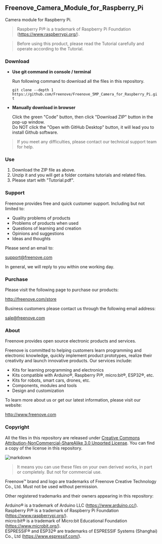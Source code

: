 ## Freenove_Camera_Module_for_Raspberry_Pi

Camera module for Raspberry Pi.

> Raspberry Pi® is a trademark of Raspberry Pi Foundation (https://www.raspberrypi.org/). 

> Before using this product, please read the Tutorial carefully and operate according to the Tutorial.

### Download

* **Use git command in console / terminal**

    Run following command to download all the files in this repository.

    `git clone --depth 1 https://github.com/Freenove/Freenove_5MP_Camera_for_Raspberry_Pi.git`

* **Manually download in browser**

    Click the green "Code" button, then click "Download ZIP" button in the pop-up window.  
    Do NOT click the "Open with GitHub Desktop" button, it will lead you to install Github software.

> If you meet any difficulties, please contact our technical support team for help.


### Use

1. Download the ZIP file as above.
2. Unzip it and you will get a folder contains tutorials and related files.
3. Please start with "Tutorial.pdf".

### Support

Freenove provides free and quick customer support. Including but not limited to:

* Quality problems of products
* Problems of products when used
* Questions of learning and creation
* Opinions and suggestions
* Ideas and thoughts

Please send an email to:

[support@freenove.com](mailto:support@freenove.com)

In general, we will reply to you within one working day.

### Purchase

Please visit the following page to purchase our products:

http://freenove.com/store

Business customers please contact us through the following email address:

[sale@freenove.com](mailto:sale@freenove.com)

### About

Freenove provides open source electronic products and services.

Freenove is committed to helping customers learn programming and electronic knowledge, quickly implement product prototypes, realize their creativity and launch innovative products. Our services include:

* Kits for learning programming and electronics
* Kits compatible with Arduino®, Raspberry Pi®, micro:bit®, ESP32®, etc.
* Kits for robots, smart cars, drones, etc.
* Components, modules and tools
* Design and customization

To learn more about us or get our latest information, please visit our website:

http://www.freenove.com

### Copyright

All the files in this repository are released under [Creative Commons Attribution-NonCommercial-ShareAlike 3.0 Unported License](http://creativecommons.org/licenses/by-nc-sa/3.0/). You can find a copy of the license in this repository.

![markdown](https://i.creativecommons.org/l/by-nc-sa/3.0/88x31.png)

> It means you can use these files on your own derived works, in part or completely. But not for commercial use.

Freenove™ brand and logo are trademarks of Freenove Creative Technology Co., Ltd. Must not be used without permission.

Other registered trademarks and their owners appearing in this repository:

Arduino® is a trademark of Arduino LLC (https://www.arduino.cc/).  
Raspberry Pi® is a trademark of Raspberry Pi Foundation (https://www.raspberrypi.org/).  
micro:bit® is a trademark of Micro:bit Educational Foundation (https://www.microbit.org/).  
ESPRESSIF® and ESP32® are trademarks of ESPRESSIF Systems (Shanghai) Co., Ltd (https://www.espressif.com/).

